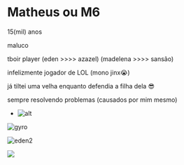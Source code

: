 # Matheus ou M6
15(mil) anos

maluco

tboir player (eden >>>> azazel) (madelena >>>> sansão)

infelizmente jogador de LOL (mono jinx😭)

já tiltei uma velha enquanto defendia a filha dela 😎 

sempre resolvendo problemas (causados por mim mesmo)


- ![alt](https://i.redd.it/odip95xx8hv71.jpg)

  
![gyro](https://github.com/Matheus15CAP/Matheus15CAP/assets/133786715/c8cf0dec-7c11-4229-a693-def0fbe57454)


![eden2](https://github.com/Matheus15CAP/Matheus15CAP/assets/133786715/4050b607-2656-4f9d-9bf3-7dcb2bfe4d73)

<a href="https://reddit.com/u/Efficient-Bicycle-14/s/ImxwDUOzN5" target="_blank"> <img src="https://img.shields.io/badge/Reddit-FF4500?style=for-the-badge&logo=reddit&logoColor=white" target="_blank">

<a href="" target="_blank"> <img src="" target="_blank">
